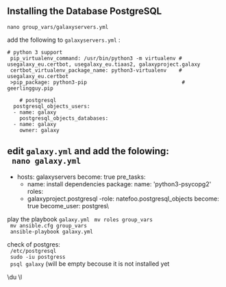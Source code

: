 ## Installing the Database PostgreSQL

``nano group_vars/galaxyservers.yml``

add the following to ``galaxyservers.yml`` :


  	# python 3 support
     pip_virtualenv_command: /usr/bin/python3 -m virtualenv # usegalaxy_eu.certbot, usegalaxy_eu.tiaas2, galaxyproject.galaxy
     certbot_virtualenv_package_name: python3-virtualenv    # usegalaxy_eu.certbot
     >pip_package: python3-pip                               # geerlingguy.pip

    	# postgresql
      postgresql_objects_users:
      - name: galaxy
        postgresql_objects_databases:
      - name: galaxy
        owner: galaxy

edit ``galaxy.yml`` and add the folowing:\
`` nano galaxy.yml`` 
  ---
  - hosts: galaxyservers
    become: true
    pre_tasks:
      - name: install dependencies
        package:
          name: 'python3-psycopg2'
    roles:
      - galaxyproject.postgresql
      -role: natefoo.postgresql_objects
        become: true
        become_user: postgres\

play the playbook ``galaxy.yml``
`` mv roles group_vars``\
`` mv ansible.cfg group_vars``\
`` ansible-playbook galaxy.yml``

check of postgres:\
`` /etc/postgresql``\
`` sudo -iu postgress``\
`` psql galaxy`` (will be empty becouse it is not installed yet

\du \l
